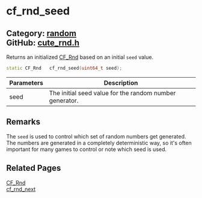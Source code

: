 # cf_rnd_seed

Category: [random](https://github.com/RandyGaul/cute_framework/blob/master/docs/api_reference?id=random)  
GitHub: [cute_rnd.h](https://github.com/RandyGaul/cute_framework/blob/master/include/cute_rnd.h)  
---

Returns an initialized [CF_Rnd](https://github.com/RandyGaul/cute_framework/blob/master/docs/random/cf_rnd.md) based on an initial `seed` value.

```cpp
static CF_Rnd   cf_rnd_seed(uint64_t seed);
```

Parameters | Description
--- | ---
seed | The initial seed value for the random number generator.

## Remarks

The `seed` is used to control which set of random numbers get generated. The numbers are generated in a completely
deterministic way, so it's often important for many games to control or note which seed is used.

## Related Pages

[CF_Rnd](https://github.com/RandyGaul/cute_framework/blob/master/docs/random/cf_rnd.md)  
[cf_rnd_next](https://github.com/RandyGaul/cute_framework/blob/master/docs/random/cf_rnd_next.md)  
